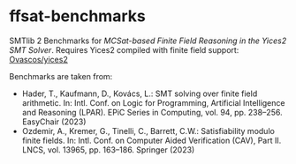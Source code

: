 # ffsat-benchmarks

SMTlib 2 Benchmarks for *MCSat-based Finite Field Reasoning in the Yices2 SMT Solver*.
Requires Yices2 compiled with finite field support: [Ovascos/yices2](https://github.com/Ovascos/yices2)

Benchmarks are taken from:

 - Hader, T., Kaufmann, D., Kovács, L.: SMT solving over finite field arithmetic. In: Intl. Conf. on Logic for Programming, Artificial Intelligence and Reasoning (LPAR). EPiC Series in Computing, vol. 94, pp. 238–256. EasyChair (2023)
 - Ozdemir, A., Kremer, G., Tinelli, C., Barrett, C.W.: Satisfiability modulo finite fields. In: Intl. Conf. on Computer Aided Verification (CAV), Part II. LNCS, vol. 13965, pp. 163–186. Springer (2023)
